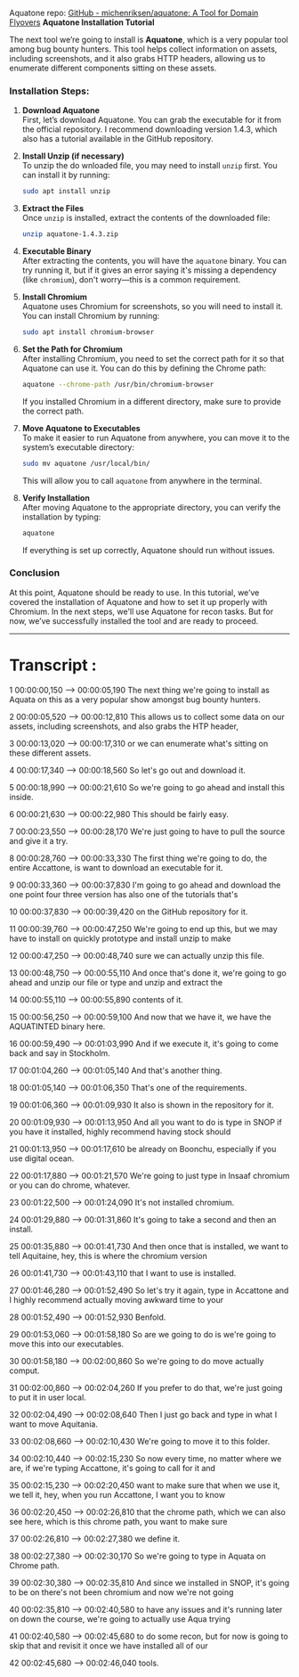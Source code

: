 Aquatone repo: [GitHub - michenriksen/aquatone: A Tool for Domain Flyovers](https://github.com/michenriksen/aquatone)
**Aquatone Installation Tutorial** 

The next tool we’re going to install is **Aquatone**, which is a very popular tool among bug bounty hunters. This tool helps collect information on assets, including screenshots, and it also grabs HTTP headers, allowing us to enumerate different components sitting on these assets.

### Installation Steps:

1. **Download Aquatone**  
    First, let’s download Aquatone. You can grab the executable for it from the official repository. I recommend downloading version 1.4.3, which also has a tutorial available in the GitHub repository.
    
2. **Install Unzip (if necessary)**  
    To unzip the do wnloaded file, you may need to install `unzip` first. You can install it by running: 
    
    ```bash
    sudo apt install unzip
    ```
    
3. **Extract the Files**  
    Once `unzip` is installed, extract the contents of the downloaded file:
    
    ```bash
    unzip aquatone-1.4.3.zip
    ```
    
4. **Executable Binary**  
    After extracting the contents, you will have the `aquatone` binary. You can try running it, but if it gives an error saying it's missing a dependency (like `chromium`), don't worry—this is a common requirement.
    
5. **Install Chromium**  
    Aquatone uses Chromium for screenshots, so you will need to install it. You can install Chromium by running:
    
    ```bash
    sudo apt install chromium-browser
    ```
    
6. **Set the Path for Chromium**  
    After installing Chromium, you need to set the correct path for it so that Aquatone can use it. You can do this by defining the Chrome path:
    
    ```bash
    aquatone --chrome-path /usr/bin/chromium-browser
    ```
    
    If you installed Chromium in a different directory, make sure to provide the correct path.
    
7. **Move Aquatone to Executables**  
    To make it easier to run Aquatone from anywhere, you can move it to the system’s executable directory:
    
    ```bash
    sudo mv aquatone /usr/local/bin/
    ```
    
    This will allow you to call `aquatone` from anywhere in the terminal.
    
8. **Verify Installation**  
    After moving Aquatone to the appropriate directory, you can verify the installation by typing:
    
    ```bash
    aquatone
    ```
    
    If everything is set up correctly, Aquatone should run without issues.
    

### Conclusion

At this point, Aquatone should be ready to use. In this tutorial, we’ve covered the installation of Aquatone and how to set it up properly with Chromium. In the next steps, we'll use Aquatone for recon tasks. But for now, we’ve successfully installed the tool and are ready to proceed.


---
# Transcript :
1
00:00:00,150 --> 00:00:05,190
The next thing we're going to install as Aquata on this as a very popular show amongst bug bounty hunters.

2
00:00:05,520 --> 00:00:12,810
This allows us to collect some data on our assets, including screenshots, and also grabs the HTP header,

3
00:00:13,020 --> 00:00:17,310
or we can enumerate what's sitting on these different assets.

4
00:00:17,340 --> 00:00:18,560
So let's go out and download it.

5
00:00:18,990 --> 00:00:21,610
So we're going to go ahead and install this inside.

6
00:00:21,630 --> 00:00:22,980
This should be fairly easy.

7
00:00:23,550 --> 00:00:28,170
We're just going to have to pull the source and give it a try.

8
00:00:28,760 --> 00:00:33,330
The first thing we're going to do, the entire Accattone, is want to download an executable for it.

9
00:00:33,360 --> 00:00:37,830
I'm going to go ahead and download the one point four three version has also one of the tutorials that's

10
00:00:37,830 --> 00:00:39,420
on the GitHub repository for it.

11
00:00:39,760 --> 00:00:47,250
We're going to end up this, but we may have to install on quickly prototype and install unzip to make

12
00:00:47,250 --> 00:00:48,740
sure we can actually unzip this file.

13
00:00:48,750 --> 00:00:55,110
And once that's done it, we're going to go ahead and unzip our file or type and unzip and extract the

14
00:00:55,110 --> 00:00:55,890
contents of it.

15
00:00:56,250 --> 00:00:59,100
And now that we have it, we have the AQUATINTED binary here.

16
00:00:59,490 --> 00:01:03,990
And if we execute it, it's going to come back and say in Stockholm.

17
00:01:04,260 --> 00:01:05,140
And that's another thing.

18
00:01:05,140 --> 00:01:06,350
That's one of the requirements.

19
00:01:06,360 --> 00:01:09,930
It also is shown in the repository for it.

20
00:01:09,930 --> 00:01:13,950
And all you want to do is type in SNOP if you have it installed, highly recommend having stock should

21
00:01:13,950 --> 00:01:17,610
be already on Boonchu, especially if you use digital ocean.

22
00:01:17,880 --> 00:01:21,570
We're going to just type in Insaaf chromium or you can do chrome, whatever.

23
00:01:22,500 --> 00:01:24,090
It's not installed chromium.

24
00:01:29,880 --> 00:01:31,860
It's going to take a second and then an install.

25
00:01:35,880 --> 00:01:41,730
And then once that is installed, we want to tell Aquitaine, hey, this is where the chromium version

26
00:01:41,730 --> 00:01:43,110
that I want to use is installed.

27
00:01:46,280 --> 00:01:52,490
So let's try it again, type in Accattone and I highly recommend actually moving awkward time to your

28
00:01:52,490 --> 00:01:52,930
Benfold.

29
00:01:53,060 --> 00:01:58,180
So are we going to do is we're going to move this into our executables.

30
00:01:58,180 --> 00:02:00,860
So we're going to do move actually comput.

31
00:02:00,860 --> 00:02:04,260
If you prefer to do that, we're just going to put it in user local.

32
00:02:04,490 --> 00:02:08,640
Then I just go back and type in what I want to move Aquitania.

33
00:02:08,660 --> 00:02:10,430
We're going to move it to this folder.

34
00:02:10,440 --> 00:02:15,230
So now every time, no matter where we are, if we're typing Accattone, it's going to call for it and

35
00:02:15,230 --> 00:02:20,450
want to make sure that when we use it, we tell it, hey, when you run Accattone, I want you to know

36
00:02:20,450 --> 00:02:26,810
that the chrome path, which we can also see here, which is this chrome path, you want to make sure

37
00:02:26,810 --> 00:02:27,380
we define it.

38
00:02:27,380 --> 00:02:30,170
So we're going to type in Aquata on Chrome path.

39
00:02:30,380 --> 00:02:35,810
And since we installed in SNOP, it's going to be on there's not been chromium and now we're not going

40
00:02:35,810 --> 00:02:40,580
to have any issues and it's running later on down the course, we're going to actually use Aqua trying

41
00:02:40,580 --> 00:02:45,680
to do some recon, but for now is going to skip that and revisit it once we have installed all of our

42
00:02:45,680 --> 00:02:46,040
tools.